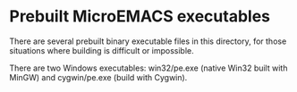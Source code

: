 # Prebuilt MicroEMACS executables

There are several prebuilt binary executable files in this directory,
for those situations where building is difficult or impossible.

There are two Windows executables: win32/pe.exe (native Win32 built
with MinGW) and cygwin/pe.exe (build with Cygwin).
